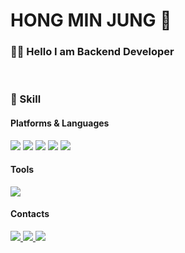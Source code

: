 # HONG MIN JUNG 🫧

### 🙌🏻 Hello I am Backend Developer



<br>

### 🔎 Skill

#### Platforms & Languages

<p>
  <img src="https://img.shields.io/badge/Java-007396?style=for-the-badge&logo=Java&logoColor=white">
  <img src="https://img.shields.io/badge/Spring-6DB33F?style=for-the-badge&logo=Spring&logoColor=white">
  <img src="https://img.shields.io/badge/github-181717?style=for-the-badge&logo=github&logoColor=white">
  <img src="https://img.shields.io/badge/linux-FCC624?style=for-the-badge&logo=linux&logoColor=black">
  <img src="https://img.shields.io/badge/mysql-4479A1?style=for-the-badge&logo=mysql&logoColor=white">
</p>

#### Tools

<p>
<img src="https://img.shields.io/badge/git-F05032?style=for-the-badge&logo=git&logoColor=white">
</p>
  
#### Contacts

<p>
  <a href="https://hoong-story.tistory.com"><img src="https://img.shields.io/badge/Tistory-000000?style=for-the-badge&logo=tistory&logoColor=white">
  <a href="https://www.instagram.com/seluv"><img src="https://img.shields.io/badge/Instagram-E4405F?style=for-the-badge&logo=git&logoColor=white">
  <a href="mailto:alswjd3813@naver.com"><img src="https://img.shields.io/badge/Naver-03C75A?style=for-the-badge&logo=naver&logoColor=white">
</p>



